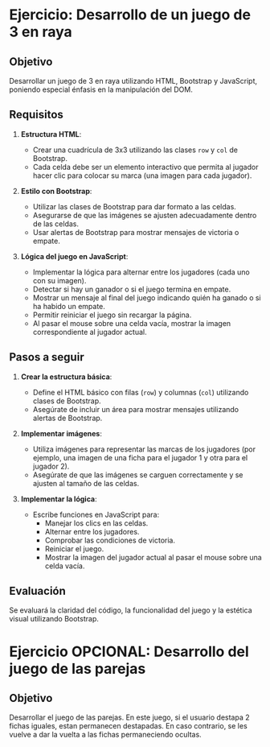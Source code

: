 # Ejercicio: Desarrollo de un juego de 3 en raya

## Objetivo
Desarrollar un juego de 3 en raya utilizando HTML, Bootstrap y JavaScript, poniendo especial énfasis en la manipulación del DOM.

## Requisitos

1. **Estructura HTML**:
   - Crear una cuadrícula de 3x3 utilizando las clases `row` y `col` de Bootstrap.
   - Cada celda debe ser un elemento interactivo que permita al jugador hacer clic para colocar su marca (una imagen para cada jugador).

2. **Estilo con Bootstrap**:
   - Utilizar las clases de Bootstrap para dar formato a las celdas.
   - Asegurarse de que las imágenes se ajusten adecuadamente dentro de las celdas.
   - Usar alertas de Bootstrap para mostrar mensajes de victoria o empate.

3. **Lógica del juego en JavaScript**:
   - Implementar la lógica para alternar entre los jugadores (cada uno con su imagen).
   - Detectar si hay un ganador o si el juego termina en empate.
   - Mostrar un mensaje al final del juego indicando quién ha ganado o si ha habido un empate.
   - Permitir reiniciar el juego sin recargar la página.
   - Al pasar el mouse sobre una celda vacía, mostrar la imagen correspondiente al jugador actual.

## Pasos a seguir

1. **Crear la estructura básica**:
   - Define el HTML básico con filas (`row`) y columnas (`col`) utilizando clases de Bootstrap.
   - Asegúrate de incluir un área para mostrar mensajes utilizando alertas de Bootstrap.

2. **Implementar imágenes**:
   - Utiliza imágenes para representar las marcas de los jugadores (por ejemplo, una imagen de una ficha para el jugador 1 y otra para el jugador 2).
   - Asegúrate de que las imágenes se carguen correctamente y se ajusten al tamaño de las celdas.

3. **Implementar la lógica**:
   - Escribe funciones en JavaScript para:
     - Manejar los clics en las celdas.
     - Alternar entre los jugadores.
     - Comprobar las condiciones de victoria.
     - Reiniciar el juego.
     - Mostrar la imagen del jugador actual al pasar el mouse sobre una celda vacía.

## Evaluación
Se evaluará la claridad del código, la funcionalidad del juego y la estética visual utilizando Bootstrap.

# Ejercicio OPCIONAL: Desarrollo del juego de las parejas

## Objetivo
Desarrollar el juego de las parejas. En este juego, si el usuario destapa 2 fichas iguales, estan permanecen destapadas. En caso contrario, se les vuelve a dar la vuelta a las fichas permaneciendo ocultas.
